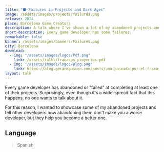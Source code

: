 ```yaml
---
title: "🌑 Failures in Projects and Dark Ages"
image: /assets/images/projects/failures.png
release: 2024
place: Barcelona Game Creators
description: A talk where I've shown a lot of my abandoned projects and explained how failing at completing projects can actually be a good thing.
short-description: Every game developer has some failures.
remarkable: false
banner: /assets/images/banners/Failures.png
city: Barcelona
download:
  - img: "/assets/images/logos/Pdf.png"
    link: /assets/talks/fracasos_proyectos.pdf
  - img: "/assets/images/logos/Blog.png"
    link: https://blog.gerardgascon.com/posts/una-paseada-por-el-fracaso/
layout: talk
---
```


Every game developer has abandoned or "failed" at completing at least one of their projects. Surprisingly, even though it's a wide-spread fact that this happens, no one wants to talk about it.

For this reason, I wanted to showcase some of my abandoned projects and tell other developers how abandoning them don't make you a worse developer, but they help you become a better one.

## Language

> Spanish
